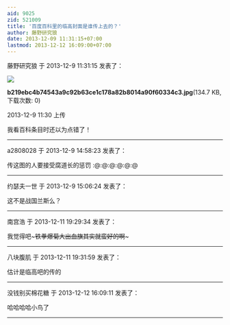 ```yaml
---
aid: 9025
zid: 521009
title: '百度百科里的临高封面是谁传上去的？'
author: 藤野研究狼
date: 2013-12-09 11:31:15+07:00
lastmod: 2013-12-12 16:09:00+07:00
---
```


藤野研究狼 于 2013-12-9 11:31:15 发表了：

![](https://cdn.jsdelivr.net/gh/lzjluzijie/beichao@main/static/img/113010pfo6eq3qlfozz16k.jpg)



**b219ebc4b74543a9c92b63ce1c178a82b8014a90f60334c3.jpg**(134.7 KB, 下载次数: 0)



2013-12-9 11:30 上传



我看百科条目时还以为点错了！

---------

a2808028 于 2013-12-9 14:58:23 发表了：

传这图的人要接受腐道长的惩罚 :@:@:@:@:@:@

---------

约瑟夫一世 于 2013-12-9 15:06:24 发表了：

这不是战国兰斯么？

---------

南宫浩 于 2013-12-11 19:29:34 发表了：

我觉得吧~~~铁拳爆菊大出血旗其实就蛮好的啊~~~

---------

八块腹肌 于 2013-12-11 19:31:59 发表了：

估计是临高吧的传的

---------

没钱别买棉花糖 于 2013-12-12 16:09:11 发表了：

哈哈哈哈小鸟了

---------

